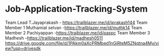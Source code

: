 # Job-Application-Tracking-System
Team Lead         T.Jayaprakash
                   - https://trailblazer.me/id/jprakash144
Team Member 1     Muthamial selvan
                   -https://trailblazer.me/id/muthk14
Team Member 2     Pachiyappan
                   -https://traiblazer.me/id/paspc
Team Member 3     Madhesh 
                  –https://trailblazer.me/id/madhesh0511
https://drive.google.com/file/d/1PAkm0aXcPRMbed1nGiRteM5ZNqtna4My/view?usp=drivesdk
